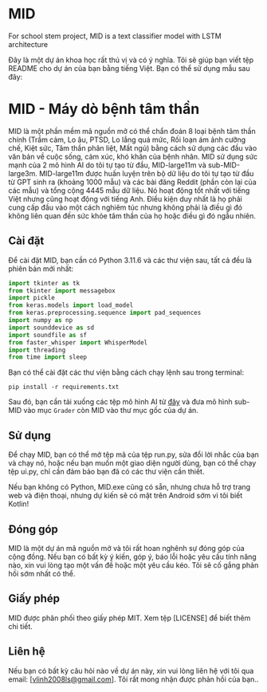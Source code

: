 # MID
For school stem project, MID is a text classifier model with LSTM architecture

Đây là một dự án khoa học rất thú vị và có ý nghĩa. Tôi sẽ giúp bạn viết tệp README cho dự án của bạn bằng tiếng Việt. Bạn có thể sử dụng mẫu sau đây:

# MID - Máy dò bệnh tâm thần
MID là một phần mềm mã nguồn mở có thể chẩn đoán 8 loại bệnh tâm thần chính (Trầm cảm, Lo âu, PTSD, Lo lắng quá mức, Rối loạn ám ảnh cưỡng chế, Kiệt sức, Tâm thần phân liệt, Mất ngủ) bằng cách sử dụng các đầu vào văn bản về cuộc sống, cảm xúc, khó khăn của bệnh nhân. MID sử dụng sức mạnh của 2 mô hình AI do tôi tự tạo từ đầu, MID-large11m và sub-MID-large3m. MID-large11m được huấn luyện trên bộ dữ liệu do tôi tự tạo từ đầu từ GPT sinh ra (khoảng 1000 mẫu) và các bài đăng Reddit (phần còn lại của các mẫu) và tổng cộng 4445 mẫu dữ liệu. Nó hoạt động tốt nhất với tiếng Việt nhưng cũng hoạt động với tiếng Anh. Điều kiện duy nhất là họ phải cung cấp đầu vào một cách nghiêm túc nhưng không phải là điều gì đó không liên quan đến sức khỏe tâm thần của họ hoặc điều gì đó ngẫu nhiên.

## Cài đặt
Để cài đặt MID, bạn cần có Python 3.11.6 và các thư viện sau, tất cả đều là phiên bản mới nhất:

```py
import tkinter as tk
from tkinter import messagebox
import pickle
from keras.models import load_model
from keras.preprocessing.sequence import pad_sequences
import numpy as np
import sounddevice as sd
import soundfile as sf
from faster_whisper import WhisperModel
import threading
from time import sleep
```

Bạn có thể cài đặt các thư viện bằng cách chạy lệnh sau trong terminal:

```terminal
pip install -r requirements.txt
```

Sau đó, bạn cần tải xuống các tệp mô hình AI từ [đây](https://drive.google.com/drive/folders/1joAOCPMctApg-C0a1Q1War5dUAUMxFFG?usp=sharing) và đưa mô hình sub-MID vào mục  ```Grader``` còn MID vào thư mục gốc của dự án.

## Sử dụng
Để chạy MID, bạn có thể mở tệp mã của tệp run.py, sửa đổi lời nhắc của bạn và chạy nó, hoặc nếu bạn muốn một giao diện người dùng, bạn có thể chạy tệp ui.py, chỉ cần đảm bảo bạn đã có các thư viện cần thiết.

Nếu bạn không có Python, MID.exe cũng có sẵn, nhưng chưa hỗ trợ trang web và điện thoại, nhưng dự kiến sẽ có mặt trên Android sớm vì tôi biết Kotlin!

## Đóng góp
MID là một dự án mã nguồn mở và tôi rất hoan nghênh sự đóng góp của cộng đồng. Nếu bạn có bất kỳ ý kiến, góp ý, báo lỗi hoặc yêu cầu tính năng nào, xin vui lòng tạo một vấn đề hoặc một yêu cầu kéo. Tôi sẽ cố gắng phản hồi sớm nhất có thể.

## Giấy phép
MID được phân phối theo giấy phép MIT. Xem tệp [LICENSE] để biết thêm chi tiết.

## Liên hệ
Nếu bạn có bất kỳ câu hỏi nào về dự án này, xin vui lòng liên hệ với tôi qua email: [vlinh2008ls@gmail.com]. Tôi rất mong nhận được phản hồi của bạn..
